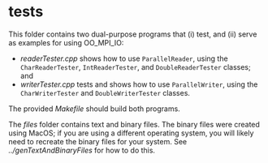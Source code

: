 # tests

This folder contains two dual-purpose programs that (i) test, and (ii) serve as examples for using OO_MPI_IO:
- *readerTester.cpp* shows how to use `ParallelReader`, using the `CharReaderTester`, `IntReaderTester`, and `DoubleReaderTester` classes; and
- *writerTester.cpp* tests and shows how to use `ParallelWriter`, using the `CharWriterTester` and `DoubleWriterTester` classes.

The provided *Makefile* should build both programs. 

The *files* folder contains text and binary files. 
The binary files were created using MacOS; if you are using a different operating system, 
you will likely need to recreate the binary files for your system.
See *../genTextAndBinaryFiles* for how to do this.

